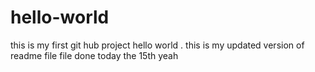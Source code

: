 # hello-world
this is my first git hub project
hello world . this is  my updated version of readme file file done today the 15th 
yeah
